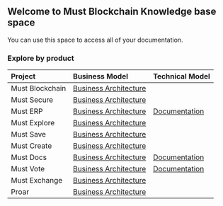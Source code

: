 ## Welcome to Must Blockchain Knowledge base space

You can use this space to access all of your documentation.

### Explore by product

Project | Business Model | Technical Model |
:--------- | :------ | :------ | 
Must Blockchain | [Business Architecture](https://must-blockchain.github.io/MustBlockchain/BusinessArchitecture/index.html#list) | |
Must Secure | [Business Architecture](https://must-blockchain.github.io/MustSecure/BusinessArchitecture/index.html#list) | |
Must ERP | [Business Architecture](https://must-blockchain.github.io/MustERP/BusinessArchitecture/index.html#list) | [Documentation](https://must-blockchain.github.io/MustERP/TechnicalArchitecture/index.html)|
Must Explore | [Business Architecture](https://must-blockchain.github.io/MustExplore/BusinessArchitecture/index.html#list) | |
Must Save | [Business Architecture](https://must-blockchain.github.io/MustSave/BusinessArchitecture/index.html#list) | |
Must Create | [Business Architecture](https://must-blockchain.github.io/MustCreate/BusinessArchitecture/index.html#list) | |
Must Docs | [Business Architecture](https://must-blockchain.github.io/MustDocs/BusinessArchitecture/index.html#list) | [Documentation](https://must-blockchain.github.io/MustDocs/TechnicalArchitecture/index.html) |
Must Vote | [Business Architecture](https://must-blockchain.github.io/MustVote/BusinessArchitecture/index.html#list) | [Documentation](https://must-blockchain.github.io/MustVote/TechnicalArchitecture/index.html)| 
Must Exchange | [Business Architecture](https://must-blockchain.github.io/MustExchange/BusinessArchitecture/index.html#list) | |
Proar | [Business Architecture](https://must-blockchain.github.io/Proar/BusinessArchitecture/index.html#list) | |